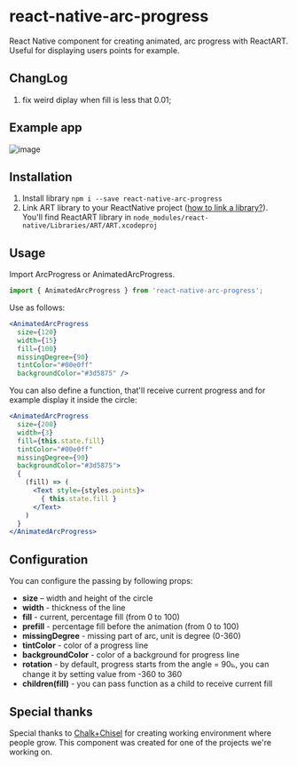 # react-native-arc-progress

React Native component for creating animated, arc progress with ReactART. Useful for displaying users points for example.

## ChangLog

1. fix weird diplay when fill is less that 0.01;

## Example app
![image](http://ww3.sinaimg.cn/mw690/5a7b1062gw1f0cyub8h0cj20cy0dadij.jpg)

## Installation

1. Install library `npm i --save react-native-arc-progress`
2. Link ART library to your ReactNative project ([how to link a library?](https://facebook.github.io/react-native/docs/linking-libraries-ios.html#content)). You'll find ReactART library in `node_modules/react-native/Libraries/ART/ART.xcodeproj`

## Usage

Import ArcProgress or AnimatedArcProgress.

```js
import { AnimatedArcProgress } from 'react-native-arc-progress';
```

Use as follows:

```jsx
<AnimatedArcProgress
  size={120}
  width={15}
  fill={100}
  missingDegree={90}
  tintColor="#00e0ff"
  backgroundColor="#3d5875" />
```

You can also define a function, that'll receive current progress and for example display it inside the circle:

```jsx
<AnimatedArcProgress
  size={200}
  width={3}
  fill={this.state.fill}
  tintColor="#00e0ff"
  missingDegree={90}
  backgroundColor="#3d5875">
  {
    (fill) => (
      <Text style={styles.points}>
        { this.state.fill }
      </Text>
    )
  }
</AnimatedArcProgress>
```

## Configuration

You can configure the passing by following props:

- **size** – width and height of the circle
- **width** - thickness of the line
- **fill** - current, percentage fill (from 0 to 100)
- **prefill** - percentage fill before the animation (from 0 to 100)
- **missingDegree** - missing part of arc, unit is degree (0-360)
- **tintColor** - color of a progress line
- **backgroundColor** - color of a background for progress line
- **rotation** - by default, progress starts from the angle = 90⦝, you can change it by setting value from -360 to 360
- **children(fill)** - you can pass function as a child to receive current fill



## Special thanks
Special thanks to [Chalk+Chisel](http://chalkchisel.com) for creating working environment where people grow. This component was created for one of the projects we're working on.

